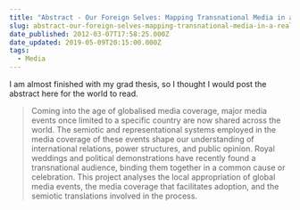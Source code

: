 ```yaml
---
title: "Abstract - Our Foreign Selves: Mapping Transnational Media in a Real-Time World"
slug: abstract-our-foreign-selves-mapping-transnational-media-in-a-real-time-world
date_published: 2012-03-07T17:58:25.000Z
date_updated: 2019-05-09T20:15:00.000Z
tags:
  - Media
---
```


I am almost finished with my grad thesis, so I thought I would post the abstract here for the world to read.

> Coming into the age of globalised media coverage, major media events once limited to a specific country are now shared across the world. The semiotic and representational systems employed in the media coverage of these events shape our understanding of international relations, power structures, and public opinion. Royal weddings and political demonstrations have recently found a transnational audience, binding them together in a common cause or celebration. This project analyses the local appropriation of global media events, the media coverage that facilitates adoption, and the semiotic translations involved in the process.
